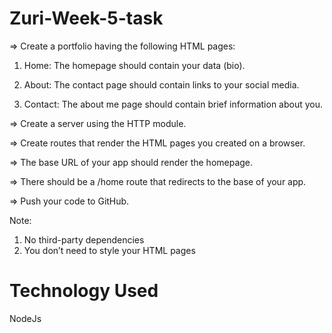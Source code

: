 # Zuri-Week-5-task

=> Create a portfolio having the following HTML pages:
1. Home: The homepage should contain your data (bio).

2. About: The contact page should contain links to your social media.

3. Contact: The about me page should contain brief information about you.


=>  Create a server using the HTTP module.

=> Create routes that render the HTML pages you created on a browser.

=> The base URL of your app should render the homepage.

=> There should be a /home route that redirects to the base of your app.

=> Push your code to GitHub.

Note:
1. No third-party dependencies
2. You don’t need to style your HTML pages

# Technology Used
NodeJs


